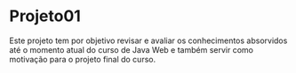 # Projeto01
Este projeto tem por objetivo revisar e avaliar os conhecimentos absorvidos até o momento atual do curso de Java Web e também servir como motivação para o projeto final do curso.
